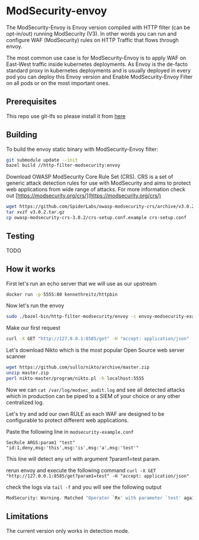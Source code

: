 # ModSecurity-envoy
The ModSecurity-Envoy is Envoy version compiled with HTTP filter (can be opt-in/out) running ModSecurity (V3).
In other words you can run and configure WAF (ModSecurity) rules on HTTP Traffic that flows through envoy.

The most common use case is for ModSecurity-Envoy is to apply WAF on East-West traffic inside kubernetes deployments.
As Envoy is the de-facto standard proxy in kubernetes deployments and is usually deployed in every pod you can deploy
this Envoy version and Enable ModSecurity-Envoy Filter on all pods or on the most important ones.

## Prerequisites

This repo use git-lfs so please install it from [here](https://git-lfs.github.com/)

## Building

To build the envoy static binary with ModSecurity-Envoy filter:

```bash
git submodule update --init
bazel build //http-filter-modsecurity:envoy
```

Download OWASP ModSecurity Core Rule Set (CRS). CRS is a set of generic attack
detection rules for use with ModSecurity and aims to protect web applications
from wide range of attacks. For more information check out [https://modsecurity.org/crs/](https://modsecurity.org/crs/)
 

```bash
wget https://github.com/SpiderLabs/owasp-modsecurity-crs/archive/v3.0.2.tar.gz
tar xvzf v3.0.2.tar.gz
cp owasp-modsecurity-crs-3.0.2/crs-setup.conf.example crs-setup.conf
```

## Testing

TODO

## How it works

First let's run an echo server that we will use as our upstream

```bash
docker run -p 5555:80 kennethreitz/httpbin
```

Now let's run the envoy

```bash
sudo ./bazel-bin/http-filter-modsecurity/envoy -c envoy-modsecurity-example.yaml -l info
```

Make our first request
```bash
curl -X GET "http://127.0.0.1:8585/get" -H "accept: application/json"
```

Let's download Nikto which is the most popular Open Source web server scanner

```bash
wget https://github.com/sullo/nikto/archive/master.zip
unzip master.zip
perl nikto-master/program/nikto.pl -h localhost:5555
```

Now we can `cat /var/log/modsec_audit.log` and see all detected attacks which in production
can be piped to a SIEM of your choice or any other centralized log.

Let's try and add our own RULE as each WAF are designed to be configurable to protect
different web applications.

Paste the following line in `modsecurity-example.conf`

`SecRule ARGS:param1 "test" "id:1,deny,msg:'this',msg:'is',msg:'a',msg:'test'"`

This line will detect any url with argument ?param1=test param.

rerun envoy and execute the following command
`curl -X GET "http://127.0.0.1:8585/get?param1=test" -H "accept: application/json"`

check the logs via `tail -f` and you will see the following output

```bash
ModSecurity: Warning. Matched "Operator `Rx' with parameter `test' against variable `ARGS:param1' (Value: `test' ) [file "crs-setup.conf"] [line "7"] [id "1"] [rev ""] [msg "test"] [data ""] [severity "0"] [ver ""] [maturity "0"] [accuracy "0"] [hostname ""] [uri "/"] [unique_id "152991475598.002681"] [ref "o0,4v13,4"]
```

## Limitations

The current version only works in detection mode.
